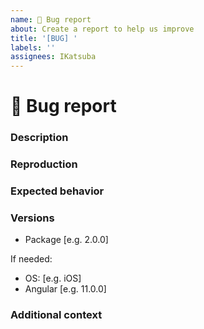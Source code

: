 ```yaml
---
name: 🐞 Bug report
about: Create a report to help us improve
title: '[BUG] '
labels: ''
assignees: IKatsuba
---
```


# 🐞 Bug report

### Description

<!-- A clear and concise description of what the bug is -->

### Reproduction

<!-- Steps to reproduce or, preferably, a demo on StackBlitz or similar service -->

### Expected behavior

<!-- A clear and concise description of what you expected to happen -->

### Versions

- Package [e.g. 2.0.0]

If needed:

- OS: [e.g. iOS]
- Angular [e.g. 11.0.0]

### Additional context

<!-- Add any other context about the problem here -->
